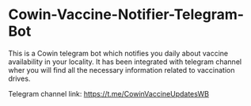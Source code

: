 # Cowin-Vaccine-Notifier-Telegram-Bot

This is a Cowin telegram bot which notifies you daily about vaccine availability in your locality.
It has been integrated with telegram channel wher you will find all the necessary information related to vaccination drives.

Telegram channel link: https://t.me/CowinVaccineUpdatesWB

